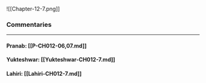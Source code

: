 ![[Chapter-12-7.png]]

### Commentaries

---

#### Pranab: [[P-CH012-06,07.md]]

#### Yukteshwar: [[Yukteshwar-CH012-7.md]]

#### Lahiri: [[Lahiri-CH012-7.md]]

